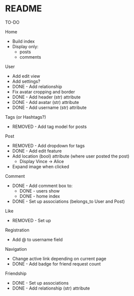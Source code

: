 # README

TO-DO

Home
  * Build index
  * Display only:
    - posts
    - comments

User
  * Add edit view
  * Add settings?
  * DONE - Add relationship
  * Fix avatar cropping and border
  * DONE - Add header (str) attribute
  * DONE - Add avatar (str) attribute
  * DONE - Add username (str) attribute

Tags (or Hashtags?)
  * REMOVED - Add tag model for posts

Post
  * REMOVED - Add dropdown for tags
  * DONE - Add edit feature
  * Add location (bool) attribute (where user posted the post)
    - Display Vince -> Alice
  * Expand image when clicked

Comment
  * DONE - Add comment box to:
    - DONE - users show
    - DONE - home index
  * DONE - Set up associations (belongs_to User and Post)

Like
  * REMOVED - Set up

Registration
  * Add @ to username field

Navigation
  * Change active link depending on current page
  * DONE - Add badge for friend request count

Friendship
  * DONE - Set up associations
  * DONE - Add relationship (str) attribute
